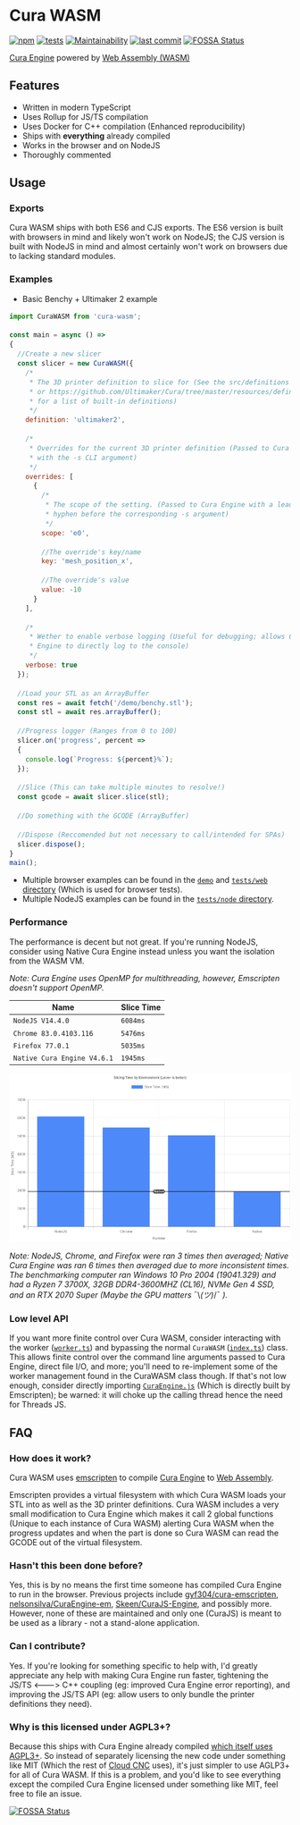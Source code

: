 # Cura WASM
[![npm](https://img.shields.io/npm/v/cura-wasm)](https://npmjs.com/package/cura-wasm)
[![tests](https://img.shields.io/github/workflow/status/Cloud-CNC/cura-wasm/Tests?label=tests)](https://github.com/Cloud-CNC/cura-wasm/actions)
[![Maintainability](https://api.codeclimate.com/v1/badges/67a492b070316bea1936/maintainability)](https://codeclimate.com/github/Cloud-CNC/cura-wasm/maintainability)
[![last commit](https://img.shields.io/github/last-commit/Cloud-CNC/cura-wasm)](https://github.com/Cloud-CNC/cura-wasm/commits/master)
[![FOSSA Status](https://app.fossa.com/api/projects/git%2Bgithub.com%2FCloud-CNC%2Fcura-wasm.svg?type=shield)](https://app.fossa.com/projects/git%2Bgithub.com%2FCloud-CNC%2Fcura-wasm?ref=badge_shield)

[Cura Engine](https://github.com/ultimaker/curaengine) powered by [Web Assembly (WASM)](https://webassembly.org)

## Features
* Written in modern TypeScript
* Uses Rollup for JS/TS compilation
* Uses Docker for C++ compilation (Enhanced reproducibility)
* Ships with **everything** already compiled
* Works in the browser and on NodeJS
* Thoroughly commented

## Usage

### Exports
Cura WASM ships with both ES6 and CJS exports. The ES6 version is built with browsers in mind and likely won't work on NodeJS; the CJS version is built with NodeJS in mind and almost certainly won't work on browsers due to lacking standard modules.

### Examples
* Basic Benchy + Ultimaker 2 example
```Javascript
import CuraWASM from 'cura-wasm';

const main = async () =>
{
  //Create a new slicer
  const slicer = new CuraWASM({
    /*
     * The 3D printer definition to slice for (See the src/definitions directory
     * or https://github.com/Ultimaker/Cura/tree/master/resources/definitions
     * for a list of built-in definitions)
     */
    definition: 'ultimaker2',

    /*
     * Overrides for the current 3D printer definition (Passed to Cura Engine
     * with the -s CLI argument)
     */
    overrides: [
      {
        /*
         * The scope of the setting. (Passed to Cura Engine with a leading
         * hyphen before the corresponding -s argument)
         */
        scope: 'e0',

        //The override's key/name
        key: 'mesh_position_x',

        //The override's value
        value: -10
      }
    ],

    /*
     * Wether to enable verbose logging (Useful for debugging; allows Cura
     * Engine to directly log to the console)
     */
    verbose: true
  });

  //Load your STL as an ArrayBuffer
  const res = await fetch('/demo/benchy.stl');
  const stl = await res.arrayBuffer();

  //Progress logger (Ranges from 0 to 100)
  slicer.on('progress', percent =>
  {
    console.log(`Progress: ${percent}%`);
  });

  //Slice (This can take multiple minutes to resolve!)
  const gcode = await slicer.slice(stl);

  //Do something with the GCODE (ArrayBuffer)

  //Dispose (Reccomended but not necessary to call/intended for SPAs)
  slicer.dispose();
}
main();
```

* Multiple browser examples can be found in the [`demo`](demo) and [`tests/web` directory](tests/web) (Which is used for browser tests).
* Multiple NodeJS examples can be found in the [`tests/node` directory](tests/node).

### Performance
The performance is decent but not great. If you're running NodeJS, consider using Native Cura Engine instead unless you want the isolation from the WASM VM.

*Note: Cura Engine uses OpenMP for multithreading, however, Emscripten doesn't support OpenMP.*

Name | Slice Time
--- | ---
`NodeJS V14.4.0` | `6084ms`
`Chrome 83.0.4103.116` | `5476ms`
`Firefox 77.0.1` | `5035ms`
`Native Cura Engine V4.6.1` | `1945ms`

[![Slicing Time](assets/chart.png)](assets/chart.png)

*Note: NodeJS, Chrome, and Firefox were ran 3 times then averaged; Native Cura Engine was ran 6 times then averaged due to more inconsistent times. The benchmarking computer ran Windows 10 Pro 2004 (19041.329) and had a Ryzen 7 3700X, 32GB DDR4-3600MHZ (CL16), NVMe Gen 4 SSD, and an RTX 2070 Super (Maybe the GPU matters* ¯\\_(ツ)_/¯ *).*

### Low level API
If you want more finite control over Cura WASM, consider interacting with the worker ([`worker.ts`](src/worker.ts)) and bypassing the normal `CuraWASM` ([`index.ts`](src/index.ts)) class. This allows finite control over the command line arguments passed to Cura Engine, direct file I/O, and more; you'll need to re-implement some of the worker management found in the CuraWASM class though. If that's not low enough, consider directly importing [`CuraEngine.js`](src/CuraEngine.js) (Which is directly built by Emscripten); be warned: it will choke up the calling thread hence the need for Threads JS.

## FAQ

### How does it work?
Cura WASM uses [emscripten](https://emscripten.org) to compile [Cura Engine](https://github.com/ultimaker/curaengine) to [Web Assembly](https://webassembly.org).

Emscripten provides a virtual filesystem with which Cura WASM loads your STL into as well as the 3D printer definitions. Cura WASM includes a very small modification to Cura Engine which makes it call 2 global functions (Unique to each instance of Cura WASM) alerting Cura WASM when the progress updates and when the part is done so Cura WASM can read the GCODE out of the virtual filesystem.

### Hasn't this been done before?
Yes, this is by no means the first time someone has compiled Cura Engine to run in the browser. Previous projects include [gyf304/cura-emscripten](https://github.com/gyf304/cura-emscripten), [nelsonsilva/CuraEngine-em](https://github.com/nelsonsilva/CuraEngine-em), [Skeen/CuraJS-Engine](https://github.com/Skeen/CuraJS-Engine), and possibly more. However, none of these are maintained and only one (CuraJS) is meant to be used as a library - not a stand-alone application.

### Can I contribute?
Yes. If you're looking for something specific to help with, I'd greatly appreciate any help with making Cura Engine run faster, tightening the JS/TS <---> C++ coupling (eg: improved Cura Engine error reporting), and improving the JS/TS API (eg: allow users to only bundle the printer definitions they need).

### Why is this licensed under AGPL3+?
Because this ships with Cura Engine already compiled [which itself uses AGPL3+](https://github.com/Ultimaker/CuraEngine/blob/master/LICENSE). So instead of separately licensing the new code under something like MIT (Which the rest of [Cloud CNC](https://github.com/cloud-cnc) uses), it's just simpler to use AGLP3+ for all of Cura WASM. If this is a problem, and you'd like to see everything except the compiled Cura Engine licensed under something like MIT, feel free to file an issue.

[![FOSSA Status](https://app.fossa.com/api/projects/git%2Bgithub.com%2FCloud-CNC%2Fcura-wasm.svg?type=large)](https://app.fossa.com/projects/git%2Bgithub.com%2FCloud-CNC%2Fcura-wasm?ref=badge_large)